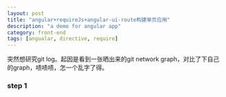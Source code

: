 ```yaml
---
layout: post
title: "angular+requireJs+angular-ui-route构建单页应用"
description: "a demo for angular app"
category: front-end
tags: [angualar, directive, require]
---
```


突然想研究git log。起因是看到一张晒出来的git network graph，对比了下自己的graph，啧啧啧，怎一个乱字了得。

### step 1